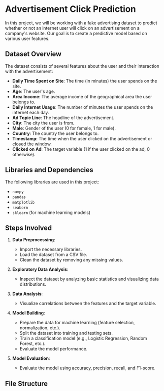 # Advertisement Click Prediction

In this project, we will be working with a fake advertising dataset to predict whether or not an internet user will click on an advertisement on a company's website. Our goal is to create a predictive model based on various user features.

## Dataset Overview

The dataset consists of several features about the user and their interaction with the advertisement:

- **Daily Time Spent on Site**: The time (in minutes) the user spends on the site.
- **Age**: The user's age.
- **Area Income**: The average income of the geographical area the user belongs to.
- **Daily Internet Usage**: The number of minutes the user spends on the internet each day.
- **Ad Topic Line**: The headline of the advertisement.
- **City**: The city the user is from.
- **Male**: Gender of the user (0 for female, 1 for male).
- **Country**: The country the user belongs to.
- **Timestamp**: The time when the user clicked on the advertisement or closed the window.
- **Clicked on Ad**: The target variable (1 if the user clicked on the ad, 0 otherwise).

## Libraries and Dependencies

The following libraries are used in this project:

- `numpy`
- `pandas`
- `matplotlib`
- `seaborn`
- `sklearn` (for machine learning models)

## Steps Involved

1. **Data Preprocessing**: 
   - Import the necessary libraries.
   - Load the dataset from a CSV file.
   - Clean the dataset by removing any missing values.

2. **Exploratory Data Analysis**:
   - Inspect the dataset by analyzing basic statistics and visualizing data distributions.

3. **Data Analysis**:
   - Visualize correlations between the features and the target variable.

4. **Model Building**:
   - Prepare the data for machine learning (feature selection, normalization, etc.).
   - Split the dataset into training and testing sets.
   - Train a classification model (e.g., Logistic Regression, Random Forest, etc.).
   - Evaluate the model performance.

5. **Model Evaluation**:
   - Evaluate the model using accuracy, precision, recall, and F1-score.

## File Structure

